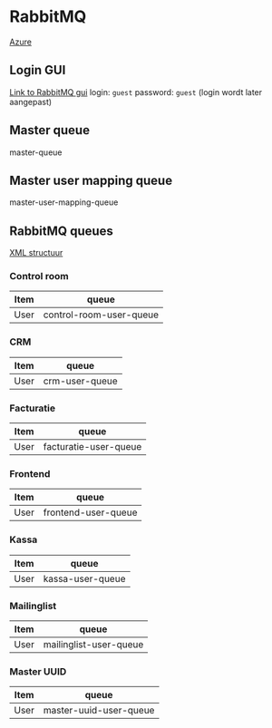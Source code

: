 
# RabbitMQ

[Azure](https://dev.azure.com/anyvent/RabbitMQ)

## Login GUI

[Link to RabbitMQ gui]([http://10.3.56.9:15672/)
login: `guest`
password: `guest`
(login wordt later aangepast)

## Master queue

master-queue

## Master user mapping queue

master-user-mapping-queue

## RabbitMQ queues

[XML structuur](https://anyvent.github.io/docs/XML/)

### Control room
| Item| queue|
|----------------|------------|
| User | control-room-user-queue |

### CRM
| Item| queue|
|----------------|------------|
| User | crm-user-queue |

### Facturatie
| Item| queue|
|----------------|------------|
| User | facturatie-user-queue |

### Frontend
| Item| queue|
|----------------|------------|
| User | frontend-user-queue |

### Kassa
| Item| queue|
|----------------|------------|
| User | kassa-user-queue |

### Mailinglist
| Item| queue|
|----------------|------------|
| User | mailinglist-user-queue |

### Master UUID
| Item| queue|
|----------------|------------|
| User | master-uuid-user-queue |


